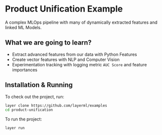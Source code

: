 # Product Unification Example

A complex MLOps pipeline with many of dynamically extracted features and linked ML Models. 

## What we are going to learn?

- Extract advanced features from our data with Python Features
- Create vector features with NLP and Computer Vision
- Experimentation tracking with logging metric `AUC Score` and feature importances

## Installation & Running

To check out the project, run:

```bash
layer clone https://github.com/layerml/examples
cd product-unification
```

To run the project:

```bash
layer run
```

